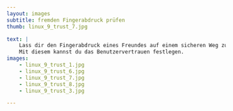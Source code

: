 ```yaml
---
layout: images
subtitle: fremden Fingerabdruck prüfen
thumb: linux_9_trust_7.jpg

text: |
    Lass dir den Fingerabdruck eines Freundes auf einem sicheren Weg zukommen, wie z.B übers Telephon oder handschriftlich mit direkter Übergabe.   
    Mit diesem kannst du das Benutzervertrauen festlegen.
images:
    - linux_9_trust_1.jpg
    - linux_9_trust_6.jpg
    - linux_9_trust_7.jpg
    - linux_9_trust_8.jpg
    - linux_9_trust_3.jpg

---
```

